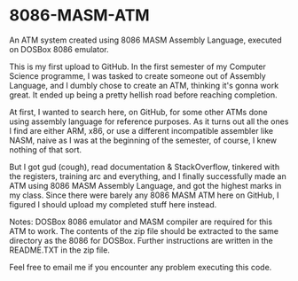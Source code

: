 # 8086-MASM-ATM
An ATM system created using 8086 MASM Assembly Language, executed on DOSBox 8086 emulator.

This is my first upload to GitHub. In the first semester of my Computer Science programme, I was tasked to create someone out of Assembly Language, and I dumbly chose to create an ATM, thinking it's gonna work great. It ended up being a pretty hellish road before reaching completion.

At first, I wanted to search here, on GitHub, for some other ATMs done using assembly language for reference purposes. As it turns out all the ones I find are either ARM, x86, or use a different incompatible assembler like NASM, naive as I was at the beginning of the semester, of course, I knew nothing of that sort.

But I got gud (cough), read documentation & StackOverflow, tinkered with the registers, training arc and everything, and I finally successfully made an ATM using 8086 MASM Assembly Language, and got the highest marks in my class. Since there were barely any 8086 MASM ATM here on GitHub, I figured I should upload my completed stuff here instead.

Notes:
DOSBox 8086 emulator and MASM compiler are required for this ATM to work.
The contents of the zip file should be extracted to the same directory as the 8086 for DOSBox.
Further instructions are written in the README.TXT in the zip file.

Feel free to email me if you encounter any problem executing this code.
